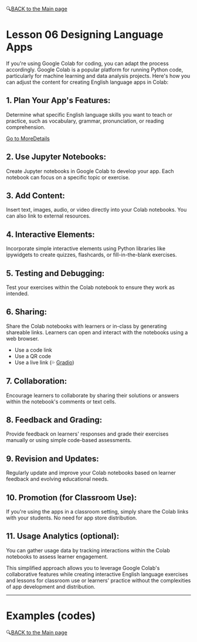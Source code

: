 🔍[BACK to the Main page](https://github.com/MK316/Coding4ET/blob/main/README.md)

# Lesson 06 Designing Language Apps

If you're using Google Colab for coding, you can adapt the process accordingly. Google Colab is a popular platform for running Python code, particularly for machine learning and data analysis projects. Here's how you can adjust the content for creating English language apps in Colab:


## 1. Plan Your App's Features:

Determine what specific English language skills you want to teach or practice, such as vocabulary, grammar, pronunciation, or reading comprehension.

[Go to MoreDetails](https://github.com/MK316/Coding4ET/blob/main/Lessons/designing.md)
## 2. Use Jupyter Notebooks:

Create Jupyter notebooks in Google Colab to develop your app. Each notebook can focus on a specific topic or exercise.

## 3. Add Content:

Insert text, images, audio, or video directly into your Colab notebooks. You can also link to external resources.

## 4. Interactive Elements:

Incorporate simple interactive elements using Python libraries like ipywidgets to create quizzes, flashcards, or fill-in-the-blank exercises.

## 5. Testing and Debugging:

Test your exercises within the Colab notebook to ensure they work as intended.

## 6. Sharing:

Share the Colab notebooks with learners or in-class by generating shareable links. Learners can open and interact with the notebooks using a web browser.

+ Use a code link
+ Use a QR code
+ Use a live link (💦 [Gradio](https://github.com/MK316/Coding4ET/blob/main/Lessons/gradio.md))
  

## 7. Collaboration:

Encourage learners to collaborate by sharing their solutions or answers within the notebook's comments or text cells.

## 8. Feedback and Grading:

Provide feedback on learners' responses and grade their exercises manually or using simple code-based assessments.

## 9. Revision and Updates:

Regularly update and improve your Colab notebooks based on learner feedback and evolving educational needs.

## 10. Promotion (for Classroom Use):

If you're using the apps in a classroom setting, simply share the Colab links with your students. No need for app store distribution.

## 11. Usage Analytics (optional):

You can gather usage data by tracking interactions within the Colab notebooks to assess learner engagement.

This simplified approach allows you to leverage Google Colab's collaborative features while creating interactive English language exercises and lessons for classroom use or learners' practice without the complexities of app development and distribution.

---
# Examples (codes)

🔍[BACK to the Main page](https://github.com/MK316/Coding4ET/blob/main/README.md)
